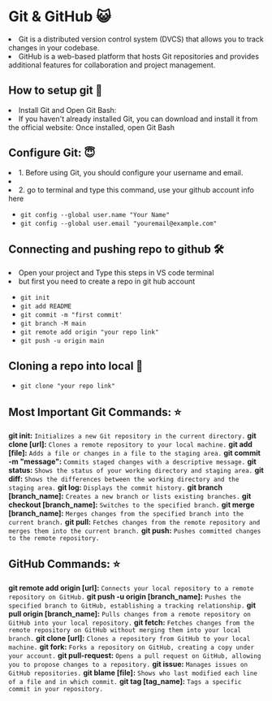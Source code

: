 # Git & GitHub 😺
<li> Git is a distributed version control system (DVCS) that allows you to track changes in your codebase. </li>
<li> GitHub is a web-based platform that hosts Git repositories and provides additional features for collaboration and project management. </li>


## How to setup git 🚀
<li>Install Git and Open Git Bash:</li>
<li>If you haven't already installed Git, you can download and install it from the official website: Once installed, open Git Bash</li>

## Configure Git: 😇
<li>1. Before using Git, you should configure your username and email.<li>
<li>2. go to terminal and type this command, use your github account info here</li>

* `git config --global user.name "Your Name"`
* `git config --global user.email "youremail@example.com"`
  
## Connecting and pushing repo to github 🛠️
<li>Open your project and Type this steps in VS code terminal</li>
<li>but first you need to create a repo in git hub account</li>

* `git init` <br>
* `git add README` <br>
* `git commit -m "first commit'`
* `git branch -M main`
* `git remote add origin "your repo link"`
* `git push -u origin main`

## Cloning a repo into local 👬

* `git clone "your repo link"`

## Most Important Git Commands: ⭐
**git init:** `Initializes a new Git repository in the current directory.`
**git clone [url]:** `Clones a remote repository to your local machine.`
**git add [file]:** `Adds a file or changes in a file to the staging area.`
**git commit -m "message":** `Commits staged changes with a descriptive message.`
**git status:** `Shows the status of your working directory and staging area.`
**git diff:** `Shows the differences between the working directory and the staging area.`
**git log:** `Displays the commit history.`
**git branch [branch_name]:** `Creates a new branch or lists existing branches.`
**git checkout [branch_name]:** `Switches to the specified branch.`
**git merge [branch_name]:** `Merges changes from the specified branch into the current branch.`
**git pull:** `Fetches changes from the remote repository and merges them into the current branch.`
**git push:** `Pushes committed changes to the remote repository.`

## GitHub Commands: ⭐
**git remote add origin [url]:** `Connects your local repository to a remote repository on GitHub.`
**git push -u origin [branch_name]:** `Pushes the specified branch to GitHub, establishing a tracking relationship.`
**git pull origin [branch_name]:** `Pulls changes from a remote repository on GitHub into your local repository.`
**git fetch:** `Fetches changes from the remote repository on GitHub without merging them into your local branch.`
**git clone [url]:** `Clones a repository from GitHub to your local machine.`
**git fork:** `Forks a repository on GitHub, creating a copy under your account.`
**git pull-request:** `Opens a pull request on GitHub, allowing you to propose changes to a repository.`
**git issue:** `Manages issues on GitHub repositories.`
**git blame [file]:** `Shows who last modified each line of a file and in which commit.`
**git tag [tag_name]:** `Tags a specific commit in your repository.`


